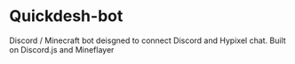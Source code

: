 # Quickdesh-bot

Discord / Minecraft bot deisgned to connect Discord and Hypixel chat.
Built on Discord.js and Mineflayer

